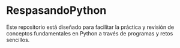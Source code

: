 # RespasandoPython
Este repositorio está diseñado para facilitar la práctica y revisión de conceptos fundamentales en Python a través de programas y retos sencillos. 
